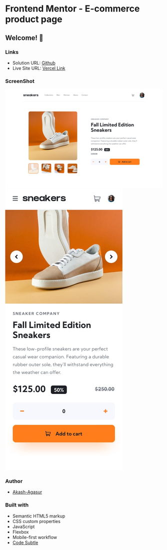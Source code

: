 # Frontend Mentor - E-commerce product page
## Welcome! 👋

### Links

- Solution URL: [Github](https://github.com/akash-agasur/E-commerce-product-page)
- Live Site URL: [Vercel Link](https://e-commerce-product-page-xi-bay.vercel.app/)

### ScreenShot

![Desktop](./design/desktop-design.jpg)
![Mobile](./design/mobile-design.jpg)

### Author

- [Akash-Agasur](https://www.linkedin.com/in/akash--agasur/)


### Built with

- Semantic HTML5 markup
- CSS custom properties
- JavaScript
- Flexbox
- Mobile-first workflow
- [Code Subtle](https://www.linkedin.com/company/code-subtle/)